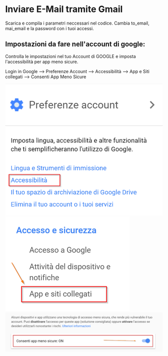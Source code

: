 # Inviare E-Mail tramite Gmail
Scarica e compila i parametri neccessari nel codice.
Cambia to_email, mai_email e la password con i tuoi accessi.

## Impostazioni da fare nell'account di google:

Controlla le impostazioni nel tuo Account di GOOGLE e imposta l'accessibilità per app meno sicure.

Login in Google --> Preferenze Account --> Accessibilità --> App e Siti collegati --> Consenti App Meno Sicure


![Img1](DocImg\accessibilita.png)  
![Img2](DocImg\app_sicurezza.png)  
![Img3](DocImg\consenti.png)  